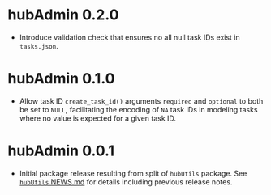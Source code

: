 # hubAdmin 0.2.0

* Introduce validation check that ensures no all null task IDs exist in `tasks.json`.  

# hubAdmin 0.1.0

* Allow task ID `create_task_id()` arguments `required` and `optional` to both be set to `NULL`, facilitating the encoding of `NA` task IDs in modeling tasks where no value is expected for a given task ID.  

# hubAdmin 0.0.1

* Initial package release resulting from split of `hubUtils` package. See [`hubUtils` NEWS.md](https://github.com/testorg-original/hubUtils/blob/main/NEWS.md) for details including previous release notes.
